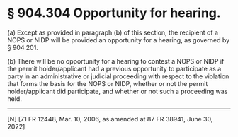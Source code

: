 # § 904.304   Opportunity for hearing.

(a) Except as provided in paragraph (b) of this section, the recipient of a NOPS or NIDP will be provided an opportunity for a hearing, as governed by § 904.201. 


(b) There will be no opportunity for a hearing to contest a NOPS or NIDP if the permit holder/applicant had a previous opportunity to participate as a party in an administrative or judicial proceeding with respect to the violation that forms the basis for the NOPS or NIDP, whether or not the permit holder/applicant did participate, and whether or not such a proceeding was held.



---

[N] [71 FR 12448, Mar. 10, 2006, as amended at 87 FR 38941, June 30, 2022]




